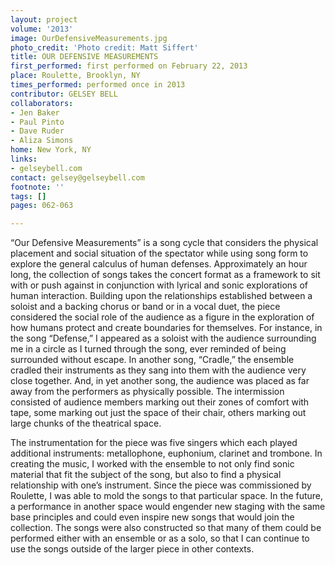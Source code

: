 ```yaml
---
layout: project
volume: '2013'
image: OurDefensiveMeasurements.jpg
photo_credit: 'Photo credit: Matt Siffert'
title: OUR DEFENSIVE MEASUREMENTS
first_performed: first performed on February 22, 2013
place: Roulette, Brooklyn, NY
times_performed: performed once in 2013
contributor: GELSEY BELL
collaborators:
- Jen Baker
- Paul Pinto
- Dave Ruder
- Aliza Simons
home: New York, NY
links:
- gelseybell.com
contact: gelsey@gelseybell.com
footnote: ''
tags: []
pages: 062-063

---
```


“Our Defensive Measurements” is a song cycle that considers the physical placement and social situation of the spectator while using song form to explore the general calculus of human defenses. Approximately an hour long, the collection of songs takes the concert format as a framework to sit with or push against in conjunction with lyrical and sonic explorations of human interaction. Building upon the relationships established between a soloist and a backing chorus or band or in a vocal duet, the piece considered the social role of the audience as a figure in the exploration of how humans protect and create boundaries for themselves. For instance, in the song “Defense,” I appeared as a soloist with the audience surrounding me in a circle as I turned through the song, ever reminded of being surrounded without escape. In another song, “Cradle,” the ensemble cradled their instruments as they sang into them with the audience very close together. And, in yet another song, the audience was placed as far away from the performers as physically possible. The intermission consisted of audience members marking out their zones of comfort with tape, some marking out just the space of their chair, others marking out large chunks of the theatrical space.

The instrumentation for the piece was five singers which each played additional instruments: metallophone, euphonium, clarinet and trombone. In creating the music, I worked with the ensemble to not only find sonic material that fit the subject of the song, but also to find a physical relationship with one’s instrument. Since the piece was commissioned by Roulette, I was able to mold the songs to that particular space. In the future, a performance in another space would engender new staging with the same base principles and could even inspire new songs that would join the collection. The songs were also constructed so that many of them could be performed either with an ensemble or as a solo, so that I can continue to use the songs outside of the larger piece in other contexts.

